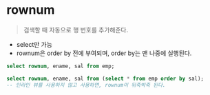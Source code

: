 # rownum
> 검색할 때 자동으로 행 번호를 추가해준다. 
- select만 가능
- rownum은 order by 전에 부여되며, order by는 맨 나중에 실행된다.

```sql
select rownum, ename, sal from emp;
```

```sql
select rownum, ename, sal from (select * from emp order by sal); 
-- 인라인 뷰를 사용하지 않고 사용하면, rownum이 뒤죽박죽 된다.
```